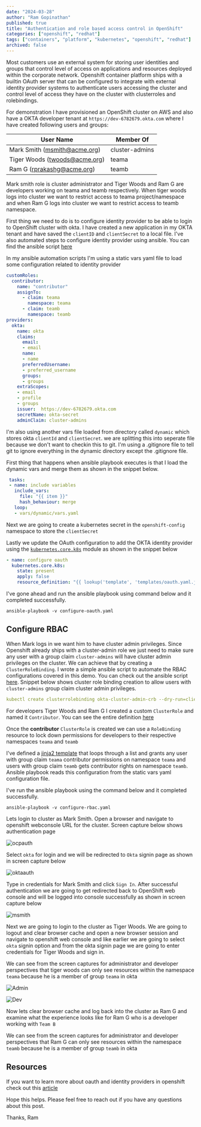 ```yaml
---
date: "2024-03-28"
author: "Ram Gopinathan"
published: true
title: "Authentication and role based access control in OpenShift"
categories: ["openshift", "redhat"]
tags: ["containers", "platform", "kubernetes", "openshift", "redhat"]
archived: false
---
```


Most customers use an external system for storing user identities and groups that control level of access on applications and resources deployed within the corporate network. Openshift container platform ships with a builtin OAuth server that can be configured to integrate with external identity provider systems to authenticate users accessing the cluster and control level of access they have on the cluster with clusterroles and rolebindings.

For demonstration I have provisioned an OpenShift cluster on AWS and also have a OKTA developer tenant at `https://dev-6782679.okta.com` where I have created following users and groups:

| User Name                      | Member Of      |
| -----------------------------  | -------------- | 
| Mark Smith  (msmith@acme.org)  | cluster-admins |
| Tiger Woods (twoods@acme.org)  | teama          |
| Ram G (rprakashg@acme.org)     | teamb          |

Mark smith role is cluster administrator and Tiger Woods and Ram G are developers working on teama and teamb respectively. When tiger woods logs into cluster we want to restrict access to teama project/namespace and when Ram G logs into cluster we want to restrict access to teamb namespace.

First thing we need to do is to configure identity provider to be able to login to OpenShift cluster with okta. I have created a new application in my OKTA tenant and have saved the `clientID` and `clientSecret` to a local file. I've also automated steps to configure identity provider using ansible. You can find the ansible script [here](https://github.com/rprakashg-redhat/rbac-demos/blob/main/configure-oauth.yaml)

In my ansible automation scripts I'm using a static vars yaml file to load some configuration related to identity provider 

```yaml
customRoles:
  contributor:
    name: "contributor"
    assignTo:
      - claim: teama
        namespace: teama
      - claim: teamb
        namespace: teamb
providers:
  okta:
    name: okta
    claims:
      email:
      - email
      name:
      - name
      preferredUsername:
      - preferred_username
      groups:
      - groups
    extraScopes:
    - email
    - profile
    - groups
    issuer:  https://dev-6782679.okta.com
    secretName: okta-secret
    adminClaim: cluster-admins
```

I'm also using another vars file loaded from directory called `dynamic` which stores okta `clientId` and `clientSecret`. we are splitting this into seperate file because we don't want to checkin this to git. I'm using a .gitignore file to tell git to ignore everything in the dynamic directory except the .gitignore file.

First thing that happens when ansible playbook executes is that I load the dynamic vars and merge them as shown in the snippet below.

```yaml
 tasks:
 - name: include variables
   include_vars:
     file: "{{ item }}"
     hash_behaviour: merge
   loop:
   - vars/dynamic/vars.yaml
```
Next we are going to create a kubernetes secret in the `openshift-config` namespace to store the `clientSecret`

Lastly we update the OAuth configuration to add the OKTA identity provider using the [`kubernetes.core.k8s`](https://docs.ansible.com/ansible/latest/collections/kubernetes/core/k8s_module.html) module as shown in the snippet below

```yaml
- name: configure oauth 
  kubernetes.core.k8s:
    state: present
    apply: false
    resource_definition: "{{ lookup('template', 'templates/oauth.yaml.j2') | from_yaml }}"
```

I've gone ahead and run the ansible playbook using command below and it completed successfully.

```
ansible-playbook -v configure-oauth.yaml
```

## Configure RBAC
When Mark logs in we want him to have cluster admin privileges. Since Openshift already ships with a cluster-admin role we just need to make sure any user with a group claim `cluster-admins` will have cluster admin privileges on the cluster. We can achieve that by creating a `ClusterRoleBinding`. I wrote a simple ansible script to automate the RBAC configurations covered in this demo. You can check out the ansible script [here](https://github.com/rprakashg-redhat/rbac-demos/blob/main/configure-rbac.yaml). Snippet below shows cluster role binding creation to allow users with `cluster-admins` group claim cluster admin privileges.

```yaml
kubectl create clusterrolebinding okta-cluster-admin-crb --dry-run=client --clusterrole=cluster-admin --group {{ providers.okta.adminClaim }} -o yaml | kubectl apply -f -
```

For developers Tiger Woods and Ram G I created a custom `ClusterRole` and named it `Contributor`. You can see the entire definition [here](https://github.com/rprakashg-redhat/rbac-demos/blob/main/templates/contributor.yaml)

Once the **contributor** `ClusterRole` is created we can use a `RoleBinding` resource to lock down permissions for developers to their respective namespaces `teama` and `teamb`

I've defined a [jinja2 template](https://github.com/rprakashg-redhat/rbac-demos/blob/main/templates/rb.yaml.j2) that loops through a list and grants any user with group claim `teama` contributor permissions on namespace `teama` and users with group claim `teamb` gets contributor rights on namespace `teamb`. Ansible playbook reads this configuration from the static vars yaml configuration file.

I've run the ansible playbook using the command below and it completed successfully.

```
ansible-playbook -v configure-rbac.yaml
```

Lets login to cluster as Mark Smith. Open a browser and navigate to openshift webconsole URL for the cluster. Screen capture below shows authentication page

![ocpauth](../src/images/ocpauth.png)

Select `okta` for login and we will be redirected to `Okta` signin page as shown in screen capture below

![oktaauth](../src/images/authmsmith.png)

Type in credentials for Mark Smith and click `Sign In`. After successful authentication we are going to get redirected back to OpenShift web console and will be logged into console successfully as shown in screen capture below

![msmith](../src/images/smithclusteradmin.png)

Next we are going to login to the cluster as Tiger Woods. We are going to logout and clear browser cache and open a new browser session and navigate to openshift web console and like earlier we are going to select `okta` signin option and from the okta signin page we are going to enter credentials for Tiger Woods and sign in.

We can see from the screen captures for administrator and developer perspectives that tiger woods can only see resources within the namespace `teama` because he is a member of group `teama` in okta 

![Admin](../src/images/tigeradminperspective.png)

![Dev](../src/images/tigerdevperspective.png)

Now lets clear browser cache and log back into the cluster as Ram G and examine what the experience looks like for Ram G who is a developer working with `Team B`

We can see from the screen captures for administrator and developer perspectives that Ram G can only see resources within the namespace `teamb` because he is a member of group `teamb` in okta

## Resources
If you want to learn more about oauth and identity providers in openshift check out this [article](https://docs.openshift.com/container-platform/4.15/authentication/understanding-identity-provider.html)

Hope this helps. Please feel free to reach out if you have any questions about this post.

Thanks,
Ram




